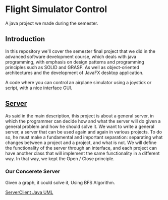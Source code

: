 # Flight Simulator Control

A java project we made during the semester.

## Introduction

In this repository we'll cover the semester final project that we did in the advanced software development course, which deals with java programming, with emphasis on design patterns and programming principles such as SOLID and GRASP.
As well as object-oriented architectures and the development of JavaFX desktop application.

A code where you can control an airplane simulator using a joystick or script, with a nice interface GUI.

## [Server](https://github.com/DanielPaz6)

As said in the main description, this project is about a general server, in which the programmer can decide how and what the server will do given a general problem and how he should solve it.
We want to write a general server, a server that can be used again and again in various projects. To do so, he must make a fundamental and important separation: separating what changes between a project and a project, and what is not.
We will define the functionality of the server through an interface, and each project can have another class that will implement the same functionality in a different way. In that way, we kept the Open / Close principle.

### Our Concerete Server

Given a graph, it could solve it,
Using BFS Algorithm.

[ServerClient Java UML](/uml/server_bridgepattern.png "Server Bridge Pattern UML")
